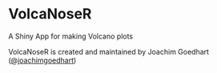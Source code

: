 # VolcaNoseR
A Shiny App for making Volcano plots



VolcaNoseR is created and maintained by Joachim Goedhart ([@joachimgoedhart](https://twitter.com/joachimgoedhart))